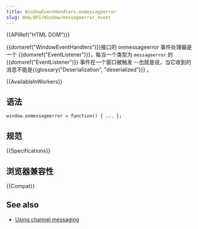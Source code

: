 ```yaml
---
title: WindowEventHandlers.onmessageerror
slug: Web/API/Window/messageerror_event
---
```


{{APIRef("HTML DOM")}}

{{domxref("WindowEventHandlers")}}接口的 onmessageerror 事件处理器是一个 {{domxref("EventListener")}}，每当一个类型为 `messageerror` 的 {{domxref("EventListener")}} 事件在一个窗口被触发 --也就是说，当它收到的消息不能是{{glossary("Deserialization", "deserialized")}} 。

{{AvailableInWorkers}}

## 语法

```plain
window.onmessageerror = function() { ... };
```

## 规范

{{Specifications}}

## 浏览器兼容性

{{Compat}}

## See also

- [Using channel messaging](/zh-CN/docs/Web/API/Channel_Messaging_API/Using_channel_messaging)
